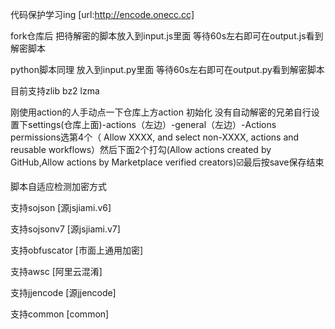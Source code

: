 代码保护学习ing 
[url:http://encode.onecc.cc]

fork仓库后 把待解密的脚本放入到input.js里面 等待60s左右即可在output.js看到解密脚本

python脚本同理 放入到input.py里面 等待60s左右即可在output.py看到解密脚本

目前支持zlib bz2 lzma

刚使用action的人手动点一下仓库上方action 初始化
没有自动解密的兄弟自行设置下settings(仓库上面)-actions（左边）-general（左边）-Actions permissions选第4个（ Allow XXXX, and select non-XXXX, actions and reusable workflows）然后下面2个打勾(Allow actions created by GitHub,Allow actions by Marketplace verified creators)☑️最后按save保存结束

脚本自适应检测加密方式

支持sojson [源jsjiami.v6]

支持sojsonv7 [源jsjiami.v7]

支持obfuscator [市面上通用加密]

支持awsc [阿里云混淆]

支持jjencode [源jjencode]

支持common [common]
